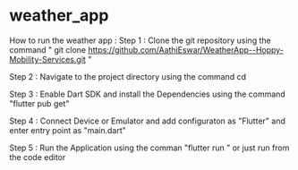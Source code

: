 # weather_app
How to run the weather app : 
Step 1 : Clone the git repository using the command 
 " git clone https://github.com/AathiEswar/WeatherApp--Hoppy-Mobility-Services.git "  

 Step 2 : Navigate to the project directory using the command cd <project-name>

 Step 3 : Enable Dart SDK and install the Dependencies using the command "flutter pub get" 

 Step 4 : Connect Device or Emulator and add configuraton as "Flutter" and enter entry point as "main.dart"

 Step 5 : Run the Application using the comman "flutter run "  or just run from the code editor 
